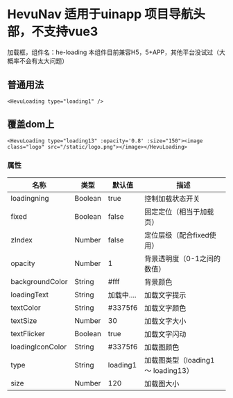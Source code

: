 

# HevuNav 适用于uinapp 项目导航头部，不支持vue3
加载框，组件名：he-loading
本组件目前兼容H5，5+APP，其他平台没试过（大概率不会有太大问题）

## 普通用法
`<HevuLoading type="loading1" />`
## 覆盖dom上
`<HevuLoading type="loading13" :opacity='0.8' :size="150"><image class="logo" src="/static/logo.png"></image></HevuLoading>`

### 属性
| 名称                        | 类型          | 默认值          | 描述                                               |
| ----------------------------|--------------| ------------- | ---------------------------------------------------|
|loadingning                  | Boolean      | true          | 控制加载状态开关          |
|fixed                        | Boolean      | false         | 固定定位（相当于加载页）                 |
|zIndex                       | Number       | false         | 定位层级（配合fixed使用）                  |
|opacity                      | Number       | 1             | 背景透明度（0-1之间的数值） |
|backgroundColor              | String       | #fff          | 背景颜色                 |
|loadingText                  | String       | 加载中....     | 加载文字提示              |
|textColor                    | String       | #3375f6       | 加载文字颜色              |
|textSize                     | Number       | 30            | 加载文字大小              |
|textFlicker                  | Boolean      | true          | 加载文字闪动              |
|loadingIconColor             | String       | #3375f6       | 加载图颜色                |
|type                         | String       | loading1      | 加载图类型（loading1 ～ loading13）               |
|size                         | Number       | 120           | 加载图大小                |
